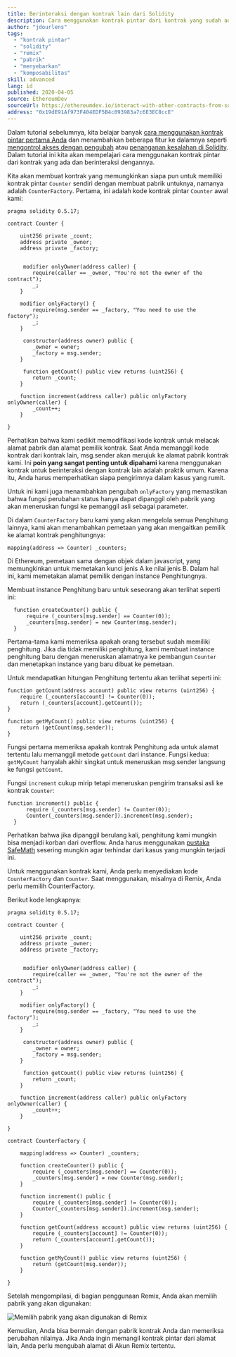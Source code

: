 ```yaml
---
title: Berinteraksi dengan kontrak lain dari Solidity
description: Cara menggunakan kontrak pintar dari kontrak yang sudah ada dan berinteraksi dengan kontrak pintar tersebut
author: "jdourlens"
tags:
  - "kontrak pintar"
  - "solidity"
  - "remix"
  - "pabrik"
  - "menyebarkan"
  - "komposabilitas"
skill: advanced
lang: id
published: 2020-04-05
source: EthereumDev
sourceUrl: https://ethereumdev.io/interact-with-other-contracts-from-solidity/
address: "0x19dE91Af973F404EDF5B4c093983a7c6E3EC8ccE"
---
```


Dalam tutorial sebelumnya, kita belajar banyak [cara menggunakan kontrak pintar pertama Anda](/developers/tutorials/deploying-your-first-smart-contract/) dan menambahkan beberapa fitur ke dalamnya seperti [mengontrol akses dengan pengubah](https://ethereumdev.io/organize-your-code-and-control-access-to-your-smart-contract-with-modifiers/) atau [penanganan kesalahan di Solidity](https://ethereumdev.io/handle-errors-in-solidity-with-require-and-revert/). Dalam tutorial ini kita akan mempelajari cara menggunakan kontrak pintar dari kontrak yang ada dan berinteraksi dengannya.

Kita akan membuat kontrak yang memungkinkan siapa pun untuk memiliki kontrak pintar `Counter` sendiri dengan membuat pabrik untuknya, namanya adalah `CounterFactory`. Pertama, ini adalah kode kontrak pintar `Counter` awal kami:

```solidity
pragma solidity 0.5.17;

contract Counter {

    uint256 private _count;
    address private _owner;
    address private _factory;


     modifier onlyOwner(address caller) {
        require(caller == _owner, "You're not the owner of the contract");
        _;
    }

    modifier onlyFactory() {
        require(msg.sender == _factory, "You need to use the factory");
        _;
    }

     constructor(address owner) public {
        _owner = owner;
        _factory = msg.sender;
    }

     function getCount() public view returns (uint256) {
        return _count;
    }

    function increment(address caller) public onlyFactory onlyOwner(caller) {
        _count++;
    }

}
```

Perhatikan bahwa kami sedikit memodifikasi kode kontrak untuk melacak alamat pabrik dan alamat pemilik kontrak. Saat Anda memanggil kode kontrak dari kontrak lain, msg.sender akan merujuk ke alamat pabrik kontrak kami. Ini **poin yang sangat penting untuk dipahami** karena menggunakan kontrak untuk berinteraksi dengan kontrak lain adalah praktik umum. Karena itu, Anda harus memperhatikan siapa pengirimnya dalam kasus yang rumit.

Untuk ini kami juga menambahkan pengubah `onlyFactory` yang memastikan bahwa fungsi perubahan status hanya dapat dipanggil oleh pabrik yang akan meneruskan fungsi ke pemanggil asli sebagai parameter.

Di dalam `CounterFactory` baru kami yang akan mengelola semua Penghitung lainnya, kami akan menambahkan pemetaan yang akan mengaitkan pemilik ke alamat kontrak penghitungnya:

```solidity
mapping(address => Counter) _counters;
```

Di Ethereum, pemetaan sama dengan objek dalam javascript, yang memungkinkan untuk memetakan kunci jenis A ke nilai jenis B. Dalam hal ini, kami memetakan alamat pemilik dengan instance Penghitungnya.

Membuat instance Penghitung baru untuk seseorang akan terlihat seperti ini:

```solidity
  function createCounter() public {
      require (_counters[msg.sender] == Counter(0));
      _counters[msg.sender] = new Counter(msg.sender);
  }
```

Pertama-tama kami memeriksa apakah orang tersebut sudah memiliki penghitung. Jika dia tidak memiliki penghitung, kami membuat instance penghitung baru dengan meneruskan alamatnya ke pembangun `Counter` dan menetapkan instance yang baru dibuat ke pemetaan.

Untuk mendapatkan hitungan Penghitung tertentu akan terlihat seperti ini:

```solidity
function getCount(address account) public view returns (uint256) {
    require (_counters[account] != Counter(0));
    return (_counters[account].getCount());
}

function getMyCount() public view returns (uint256) {
    return (getCount(msg.sender));
}
```

Fungsi pertama memeriksa apakah kontrak Penghitung ada untuk alamat tertentu lalu memanggil metode `getCount` dari instance. Fungsi kedua: `getMyCount` hanyalah akhir singkat untuk meneruskan msg.sender langsung ke fungsi `getCount`.

Fungsi `increment` cukup mirip tetapi meneruskan pengirim transaksi asli ke kontrak `Counter`:

```solidity
function increment() public {
      require (_counters[msg.sender] != Counter(0));
      Counter(_counters[msg.sender]).increment(msg.sender);
  }
```

Perhatikan bahwa jika dipanggil berulang kali, penghitung kami mungkin bisa menjadi korban dari overflow. Anda harus menggunakan [pustaka SafeMath](https://ethereumdev.io/using-safe-math-library-to-prevent-from-overflows/) sesering mungkin agar terhindar dari kasus yang mungkin terjadi ini.

Untuk menggunakan kontrak kami, Anda perlu menyediakan kode `CounterFactory` dan `Counter`. Saat menggunakan, misalnya di Remix, Anda perlu memilih CounterFactory.

Berikut kode lengkapnya:

```solidity
pragma solidity 0.5.17;

contract Counter {

    uint256 private _count;
    address private _owner;
    address private _factory;


     modifier onlyOwner(address caller) {
        require(caller == _owner, "You're not the owner of the contract");
        _;
    }

    modifier onlyFactory() {
        require(msg.sender == _factory, "You need to use the factory");
        _;
    }

     constructor(address owner) public {
        _owner = owner;
        _factory = msg.sender;
    }

     function getCount() public view returns (uint256) {
        return _count;
    }

    function increment(address caller) public onlyFactory onlyOwner(caller) {
        _count++;
    }

}

contract CounterFactory {

    mapping(address => Counter) _counters;

    function createCounter() public {
        require (_counters[msg.sender] == Counter(0));
        _counters[msg.sender] = new Counter(msg.sender);
    }

    function increment() public {
        require (_counters[msg.sender] != Counter(0));
        Counter(_counters[msg.sender]).increment(msg.sender);
    }

    function getCount(address account) public view returns (uint256) {
        require (_counters[account] != Counter(0));
        return (_counters[account].getCount());
    }

    function getMyCount() public view returns (uint256) {
        return (getCount(msg.sender));
    }

}
```

Setelah mengompilasi, di bagian penggunaan Remix, Anda akan memilih pabrik yang akan digunakan:

![Memilih pabrik yang akan digunakan di Remix](./counterfactory-deploy.png)

Kemudian, Anda bisa bermain dengan pabrik kontrak Anda dan memeriksa perubahan nilainya. Jika Anda ingin memangil kontrak pintar dari alamat lain, Anda perlu mengubah alamat di Akun Remix tertentu.

